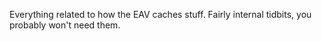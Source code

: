﻿---
uid: ToSic.Eav.Caching
---

Everything related to how the EAV caches stuff. Fairly internal tidbits, you probably won't need them.